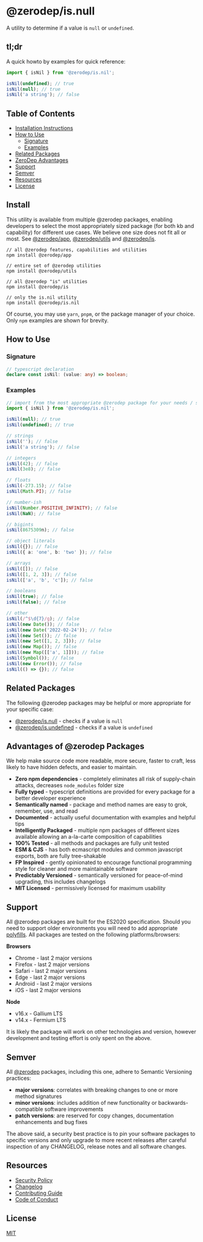 # @zerodep/is.null

A utility to determine if a value is `null` or `undefined`.

## tl;dr

A quick howto by examples for quick reference:

```typescript
import { isNil } from '@zerodep/is.nil';

isNil(undefined); // true
isNil(null); // true
isNil('a string'); // false
```

## Table of Contents

- [Installation Instructions](#install)
- [How to Use](#how-to-use)
  - [Signature](#signature)
  - [Examples](#examples)
- [Related Packages](#related-packages)
- [ZeroDep Advantages](#advantages-of-zerodep-packages)
- [Support](#support)
- [Semver](#semver)
- [Resources](#resources)
- [License](#license)

## Install

This utility is available from multiple @zerodep packages, enabling developers to select the most appropriately sized package (for both kb and capability) for different use cases. We believe one size does not fit all or most. See [@zerodep/app](https://www.npmjs.com/package/@zerodep/app), [@zerodep/utils](https://www.npmjs.com/package/@zerodep/utils) and [@zerodep/is](https://www.npmjs.com/package/@zerodep/is).

```
// all @zerodep features, capabilities and utilities
npm install @zerodep/app

// entire set of @zerodep utilities
npm install @zerodep/utils

// all @zerodep "is" utilities
npm install @zerodep/is

// only the is.nil utility
npm install @zerodep/is.nil
```

Of course, you may use `yarn`, `pnpm`, or the package manager of your choice. Only `npm` examples are shown for brevity.

## How to Use

### Signature

```typescript
// typescript declaration
declare const isNil: (value: any) => boolean;
```

### Examples

```typescript
// import from the most appropriate @zerodep package for your needs / specific use case (see the Install section above)
import { isNil } from '@zerodep/is.nil';

isNil(null); // true
isNil(undefined); // true

// strings
isNil(''); // false
isNil('a string'); // false

// integers
isNil(42); // false
isNil(3e8); // false

// floats
isNil(-273.15); // false
isNil(Math.PI); // false

// number-ish
isNil(Number.POSITIVE_INFINITY); // false
isNil(NaN); // false

// bigints
isNil(8675309n); // false

// object literals
isNil({}); // false
isNil({ a: 'one', b: 'two' }); // false

// arrays
isNil([]); // false
isNil([1, 2, 3]); // false
isNil(['a', 'b', 'c']); // false

// booleans
isNil(true); // false
isNil(false); // false

// other
isNil(/^$\d{7}/g); // false
isNil(new Date()); // false
isNil(new Date('2022-02-24')); // false
isNil(new Set()); // false
isNil(new Set([1, 2, 3])); // false
isNil(new Map()); // false
isNil(new Map([['a', 1]])); // false
isNil(Symbol()); // false
isNil(new Error()); // false
isNil(() => {}); // false
```

## Related Packages

The following @zerodep packages may be helpful or more appropriate for your specific case:

- [@zerodep/is.null](https://www.npmjs.com/package/@zerodep/is.null) - checks if a value is `null`
- [@zerodep/is.undefined](https://www.npmjs.com/package/@zerodep/is.undefined) - checks if a value is `undefined`

## Advantages of @zerodep Packages

We help make source code more readable, more secure, faster to craft, less likely to have hidden defects, and easier to maintain.

- **Zero npm dependencies** - completely eliminates all risk of supply-chain attacks, decreases `node_modules` folder size
- **Fully typed** - typescript definitions are provided for every package for a better developer experience
- **Semantically named** - package and method names are easy to grok, remember, use, and read
- **Documented** - actually useful documentation with examples and helpful tips
- **Intelligently Packaged** - multiple npm packages of different sizes available allowing an a-la-carte composition of capabilities
- **100% Tested** - all methods and packages are fully unit tested
- **ESM & CJS** - has both ecmascript modules and common javascript exports, both are fully tree-shakable
- **FP Inspired** - gently opinionated to encourage functional programming style for cleaner and more maintainable software
- **Predictably Versioned** - semantically versioned for peace-of-mind upgrading, this includes changelogs
- **MIT Licensed** - permissively licensed for maximum usability

## Support

All @zerodep packages are built for the ES2020 specification. Should you need to support older environments you will need to add appropriate [polyfills](https://developer.mozilla.org/en-US/docs/Glossary/Polyfill). All packages are tested on the following platforms/browsers:

**Browsers**

- Chrome - last 2 major versions
- Firefox - last 2 major versions
- Safari - last 2 major versions
- Edge - last 2 major versions
- Android - last 2 major versions
- iOS - last 2 major versions

**Node**

- v16.x - Gallium LTS
- v14.x - Fermium LTS

It is likely the package will work on other technologies and version, however development and testing effort is only spent on the above.

## Semver

All [@zerodep](https://github.com/cdepage/zerodep) packages, including this one, adhere to Semantic Versioning practices:

- **major versions**: correlates with breaking changes to one or more method signatures
- **minor versions**: includes addition of new functionality or backwards-compatible software improvements
- **patch versions**: are reserved for copy changes, documentation enhancements and bug fixes

The above said, a security best practice is to pin your software packages to specific versions and only upgrade to more recent releases after careful inspection of any CHANGELOG, release notes and all software changes.

## Resources

- [Security Policy](https://github.com/cdepage/zerodep/blob/main/SECURITY.md)
- [Changelog](https://github.com/cdepage/zerodep/blob/main/packages/is/is.nil/CHANGELOG.md)
- [Contributing Guide](https://github.com/cdepage/zerodep/blob/main/CONTRIBUTING.md)
- [Code of Conduct](https://github.com/cdepage/zerodep/blob/main/CODE_OF_CONDUCT.md)

## License

[MIT](https://github.com/cdepage/zerodep/blob/main/LICENSE)

